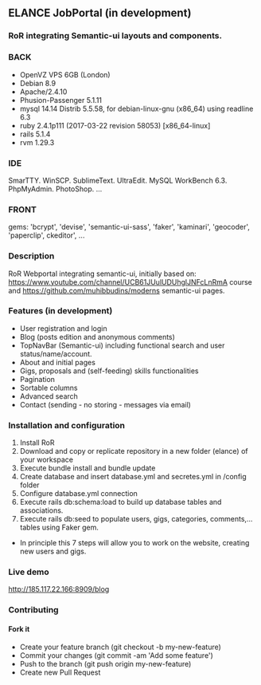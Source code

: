 ## ELANCE JobPortal (in development)
### RoR integrating Semantic-ui layouts and components.

### BACK 
- OpenVZ VPS 6GB (London)
- Debian 8.9
- Apache/2.4.10
- Phusion-Passenger 5.1.11
- mysql 14.14 Distrib 5.5.58, for debian-linux-gnu (x86_64) using readline 6.3
- ruby 2.4.1p111 (2017-03-22 revision 58053) [x86_64-linux]
- rails 5.1.4
- rvm 1.29.3

### IDE
SmarTTY. WinSCP. SublimeText. UltraEdit. MySQL WorkBench 6.3. PhpMyAdmin. PhotoShop. ...

### FRONT 
gems: 'bcrypt', 'devise', 'semantic-ui-sass', 'faker', 'kaminari', 'geocoder', 'paperclip', ckeditor', ...

### Description
RoR Webportal integrating semantic-ui, initially based on: 
https://www.youtube.com/channel/UCB61JUulUDUhglJNFcLnRmA course 
and https://github.com/muhibbudins/moderns semantic-ui pages.

### Features (in development)
- User registration and login
- Blog (posts edition and anonymous comments)
- TopNavBar (Semantic-ui) including functional search and user status/name/account.
- About and initial pages
- Gigs, proposals and (self-feeding) skills functionalities
- Pagination
- Sortable columns 
- Advanced search
- Contact (sending - no storing - messages via email)

### Installation and configuration
1. Install RoR
2. Download and copy or replicate repository in a new folder (elance) of your workspace
3. Execute bundle install and bundle update
4. Create database and insert database.yml and secretes.yml in /config folder
5. Configure database.yml connection
6. Execute rails db:schema:load to build up database tables and associations.
7. Execute rails db:seed to populate users, gigs, categories, comments,... tables using Faker gem.
- In principle this 7 steps will allow you to work on the website, creating new users and gigs.

### Live demo
http://185.117.22.166:8909/blog

### Contributing
#### Fork it
- Create your feature branch (git checkout -b my-new-feature)
- Commit your changes (git commit -am 'Add some feature')
- Push to the branch (git push origin my-new-feature)
- Create new Pull Request
